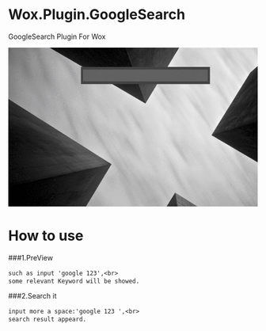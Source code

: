 Wox.Plugin.GoogleSearch
=======================

GoogleSearch Plugin For Wox

![](https://github.com/harry159821/Wox.Plugin.GoogleSearch/raw/master/GoogleSearch.gif)

How to use
=======================

###1.PreView

	such as input 'google 123',<br>
	some relevant Keyword will be showed.

###2.Search it

	input more a space:'google 123 ',<br>
	search result appeard.
